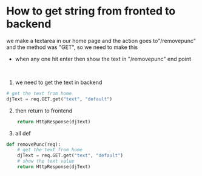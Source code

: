# How to get string from fronted to backend 
we make a textarea in our home page and the action goes to"/removepunc" and the method was "GET", so we need to make this 
- when any one hit enter then show the text in "/removepunc" end point
<br>

1. we need to get the text in backend
```py
# get the text from home
djText = req.GET.get("text", "default")
```
2. then return to frontend

```py
    return HttpResponse(djText)
```
3. all def

```py
def removePunc(req):
    # get the text from home
    djText = req.GET.get("text", "default")
    # show the text value
    return HttpResponse(djText)
```